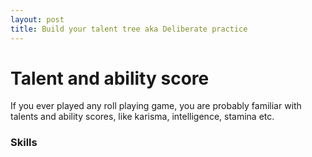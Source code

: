```yaml
---
layout: post
title: Build your talent tree aka Deliberate practice
---
```


# Talent and ability score
If you ever played any roll playing game, you are probably familiar with talents 
and ability scores, like karisma, intelligence, stamina etc. 

### Skills

